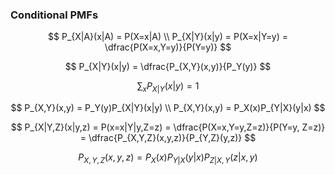 ### Conditional PMFs

$$
    P_{X|A}(x|A) = P(X=x|A) \\
    P_{X|Y}(x|y) = P(X=x|Y=y) = \dfrac{P(X=x,Y=y)}{P(Y=y)}
$$

$$
    P_{X|Y}(x|y) = \dfrac{P_{X,Y}(x,y)}{P_Y(y)}
$$

$$
    \sum_xP_{X|Y}(x|y) = 1
$$

$$
    P_{X,Y}(x,y) = P_Y(y)P_{X|Y}(x|y) \\
    P_{X,Y}(x,y) = P_X(x)P_{Y|X}(y|x)
$$

$$
    P_{X|Y,Z}(x|y,z) = P(x=x|Y|y,Z=z) = \dfrac{P(X=x,Y=y,Z=z)}{P(Y=y, Z=z)} = \dfrac{P_{X,Y,Z}(x,y,z)}{P_{Y,Z}(y,z)}
$$

$$
    P_{X,Y,Z}(x,y,z) = P_X(x)P_{Y|X}(y|x)P_{Z|X,Y}(z|x,y)
$$

